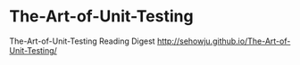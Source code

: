 # The-Art-of-Unit-Testing
The-Art-of-Unit-Testing Reading Digest http://sehowju.github.io/The-Art-of-Unit-Testing/
